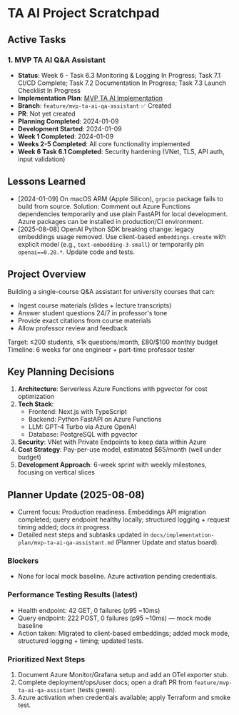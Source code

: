 # TA AI Project Scratchpad

## Active Tasks

### 1. MVP TA AI Q&A Assistant
- **Status**: Week 6 - Task 6.3 Monitoring & Logging In Progress; Task 7.1 CI/CD Complete; Task 7.2 Documentation In Progress; Task 7.3 Launch Checklist In Progress
- **Implementation Plan**: [MVP TA AI Implementation](./implementation-plan/mvp-ta-ai-qa-assistant.md)
- **Branch**: `feature/mvp-ta-ai-qa-assistant` ✅ Created
- **PR**: Not yet created
- **Planning Completed**: 2024-01-09
- **Development Started**: 2024-01-09
- **Week 1 Completed**: 2024-01-09
- **Weeks 2-5 Completed**: All core functionality implemented
- **Week 6 Task 6.1 Completed**: Security hardening (VNet, TLS, API auth, input validation)

## Lessons Learned

- [2024-01-09] On macOS ARM (Apple Silicon), `grpcio` package fails to build from source. Solution: Comment out Azure Functions dependencies temporarily and use plain FastAPI for local development. Azure packages can be installed in production/CI environment.
- [2025-08-08] OpenAI Python SDK breaking change: legacy embeddings usage removed. Use client-based `embeddings.create` with explicit model (e.g., `text-embedding-3-small`) or temporarily pin `openai==0.28.*`. Update code and tests.

## Project Overview

Building a single-course Q&A assistant for university courses that can:
- Ingest course materials (slides + lecture transcripts)
- Answer student questions 24/7 in professor's tone
- Provide exact citations from course materials
- Allow professor review and feedback

Target: ≤200 students, ≤1k questions/month, £80/$100 monthly budget
Timeline: 6 weeks for one engineer + part-time professor tester

## Key Planning Decisions

1. **Architecture**: Serverless Azure Functions with pgvector for cost optimization
2. **Tech Stack**: 
   - Frontend: Next.js with TypeScript
   - Backend: Python FastAPI on Azure Functions
   - LLM: GPT-4 Turbo via Azure OpenAI
   - Database: PostgreSQL with pgvector
3. **Security**: VNet with Private Endpoints to keep data within Azure
4. **Cost Strategy**: Pay-per-use model, estimated $65/month (well under budget)
5. **Development Approach**: 6-week sprint with weekly milestones, focusing on vertical slices 

## Planner Update (2025-08-08)

- Current focus: Production readiness. Embeddings API migration completed; query endpoint healthy locally; structured logging + request timing added; docs in progress.
- Detailed next steps and subtasks updated in `docs/implementation-plan/mvp-ta-ai-qa-assistant.md` (Planner Update and status board).

### Blockers
- None for local mock baseline. Azure activation pending credentials.

### Performance Testing Results (latest)
- Health endpoint: 42 GET, 0 failures (p95 ~10ms)
- Query endpoint: 222 POST, 0 failures (p95 ~10ms) — mock mode baseline
- Action taken: Migrated to client-based embeddings; added mock mode, structured logging + timing; updated tests.

### Prioritized Next Steps
1) Document Azure Monitor/Grafana setup and add an OTel exporter stub.
2) Complete deployment/ops/user docs; open a draft PR from `feature/mvp-ta-ai-qa-assistant` (tests green).
3) Azure activation when credentials available; apply Terraform and smoke test.